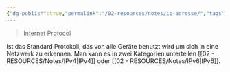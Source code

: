 ```yaml
---
{"dg-publish":true,"permalink":"/02-resources/notes/ip-adresse/","tags":["netzwerk/ip"],"noteIcon":""}
---
```


>Internet Protocol

Ist das Standard Protokoll, das von alle Geräte benutzt wird um sich in eine Netzwerk zu erkennen. Man kann es in zwei Kategorien unterteilen [[02 - RESOURCES/Notes/IPv4\|IPv4]] oder [[02 - RESOURCES/Notes/IPv6\|IPv6]].